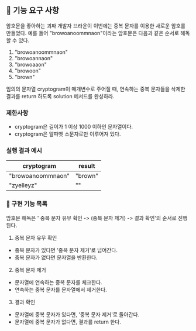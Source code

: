 ## 🚀 기능 요구 사항

암호문을 좋아하는 괴짜 개발자 브라운이 이번에는 중복 문자를 이용한 새로운 암호를 만들었다. 예를 들어 "browoanoommnaon"이라는 암호문은 다음과 같은 순서로 해독할 수 있다.

1. "browoanoommnaon"
2. "browoannaon"
3. "browoaaon"
4. "browoon"
5. "brown"

임의의 문자열 cryptogram이 매개변수로 주어질 때, 연속하는 중복 문자들을 삭제한 결과를 return 하도록 solution 메서드를 완성하라.

### 제한사항

- cryptogram은 길이가 1 이상 1000 이하인 문자열이다.
- cryptogram은 알파벳 소문자로만 이루어져 있다.

### 실행 결과 예시

| cryptogram | result |
| --- | --- |
| "browoanoommnaon" | "brown" |
| "zyelleyz" | "" |

### 📜 구현 기능 목록
암호문 해독은 ' 중복 문자 유무 확인 -> (중복 문자 제거) -> 결과 확인'의 순서로 진행된다.

1. 중복 문자 유무 확인
- 중복 문자가 있다면 '중복 문자 제거'로 넘어간다. 
- 중복 문자가 없다면 문자열을 반환한다.

2. 중복 문자 제거
- 문자열에 연속하는 중복 문자를 체크한다.
- 연속하는 중복 문자를 문자열에서 제거한다.

3. 결과 확인
- 문자열에 중복 문자가 있다면, '중복 문자 제거'로 돌아간다.
- 문자열에 중복 문자가 없다면, 결과를 return 한다.